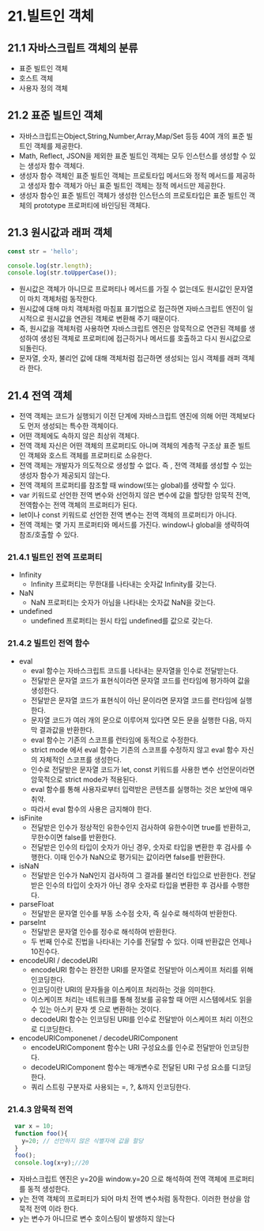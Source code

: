 # 21.빌트인 객체
## 21.1 자바스크립트 객체의 분류
- 표준 빌트인 객체
- 호스트 객체
- 사용자 정의 객체


## 21.2 표준 빌트인 객체
- 자바스크립트는Object,String,Number,Array,Map/Set 등등 40여 개의 표준 빌트인 객체를 제공한다.
- Math, Reflect, JSON을 제외한 표준 빌트인 객체는 모두 인스턴스를 생성할 수 있는 생성자 함수 객체다.
- 생성자 함수 객체인 표준 빌트인 객체는 프로토타입 메서드와 정적 메서드를 제공하고 생성자 함수 객체가 아닌 표준 빌트인 객체는 정적 메서드만 제공한다.
- 생성자 함수인 표준 빌트인 객체가 생성한 인스턴스의 프로토타입은 표준 빌트인 객체의 prototype 프로퍼티에 바인딩된 객체다.

## 21.3 원시값과 래퍼 객체
```js
const str = 'hello';

console.log(str.length);
console.log(str.toUpperCase());
```
- 원시값은 객체가 아니므로 프로퍼티나 메서드를 가질 수 없는데도 원시값인 문자열이 마치 객체처럼 동작한다.
- 원시값에 대해 마치 객체처럼 마침표 표기법으로 접근하면 자바스크립트 엔진이 일시적으로 원시값을 연관된 객체로 변환해 주기 때문이다.
- 즉, 원시값을 객체처럼 사용하면 자바스크립트 엔진은 암묵적으로 연관된 객체를 생성하여 생성된 객체로 프로퍼티에 접근하거나 메서드를  호출하고 다시 원시값으로 되돌린다.
- 문자열, 숫자, 불리언 값에 대해 객체처럼 접근하면 생성되는 임시 객체를 래퍼 객체라 한다.

## 21.4 전역 객체
- 전역 객체는 코드가 실행되기 이전 단계에 자바스크립트 엔진에 의해 어떤 객체보다도 먼저 생성되는 특수한 객체이다.
- 어떤 객체에도 속하지 않은 최상위 객체다.
- 전역 객체 자신은 어떤 객체의 프로퍼티도 아니며 객체의 계층적 구조상 표준 빌트인 객체와 호스트 객체를 프로퍼티로 소유한다.
- 전역 객체는 개발자가 의도적으로 생성할 수 없다. 즉 , 전역 객체를 생성할 수 있는 생성자 함수가 제공되지 않는다.
- 전역 객체의 프로퍼티를 참조할 때 window(또는 global)를 생략할 수 있다.
- var 키워드로 선언한 전역 변수와 선언하지 않은 변수에 값을 할당한 암묵적 전역, 전역함수는 전역 객체의 프로퍼티가 된다.
- let이나 const 키워드로 선언한 전역 변수는 전역 객체의 프로퍼티가 아니다.
- 전역 객체는 몇 가지 프로퍼티와 메서드를 가진다. window나 global을 생략하여 참조/호출할 수 있다.
### 21.4.1 빌트인 전역 프로퍼티
- Infinity
  - Infinity 프로퍼티는 무한대를 나타내는 숫자값 Infinity를 갖는다.
- NaN
  - NaN 프로퍼티는 숫자가 아님을 나타내는 숫자값 NaN을 갖는다.
- undefined
  - undefined 프로퍼티는 원시 타입 undefined를 값으로 갖는다.
### 21.4.2 빌트인 전역 함수
- eval
  - eval 함수는 자바스크립트 코드를 나타내는 문자열을 인수로 전달받는다.
  - 전달받은 문자열 코드가 표현식이라면 문자열 코드를 런타임에 평가하여 값을 생성한다.
  - 전달받은 문자열 코드가 표현식이 아닌 문이라면 문자열 코드를 런타임에 실행한다.
  - 문자열 코드가 여러 개의 문으로 이루어져 있다면 모든 문을 실행한 다음, 마지막 결과값을 반환한다.
  - eval 함수는 기존의 스코프를 런타임에 동적으로 수정한다.
  - strict mode 에서 eval 함수는 기존의 스코프를 수정하지 않고 eval 함수 자신의 자체적인 스코프를 생성한다.
  - 인수로 전달받은 문자열 코드가 let, const 키워드를 사용한 변수 선언문이라면 암묵적으로 strict mode가 적용된다.
  - eval 함수를 통해 사용자로부터 입력받은 콘텐츠를 실행하는 것은 보안에 매우 취약.
  - 따라서 eval 함수의 사용은 금지해야 한다.
- isFinite
  - 전달받은 인수가 정상적인 유한수인지 검사하여 유한수이면 true를 반환하고, 무한수이면 false를 반환한다.
  - 전달받은 인수의 타입이 숫자가 아닌 경우, 숫자로 타입을 변환한 후 검사를 수행한다. 이때 인수가 NaN으로 평가되는 값이라면 false를 반환한다.
- isNaN
  - 전달받은 인수가 NaN인지 검사하여 그 결과를 불리언 타입으로 반환한다. 전달받은 인수의 타입이 숫자가 아닌 경우 숫자로 타입을 변환한 후 검사를 수행한다.
- parseFloat
  - 전달받은 문자열 인수를 부동 소수점 숫자, 즉 실수로 해석하여 반환한다.
- parseInt
  - 전달받은 문자열 인수를 정수로 해석하여 반환한다.
  - 두 번째 인수로 진법을 나타내는 기수를 전달할 수 있다. 이때 반환값은 언제나 10진수다.
- encodeURI / decodeURI
  - encodeURI 함수는 완전한 URI를 문자열로 전달받아 이스케이프 처리를 위해 인코딩한다.
  - 인코딩이란 URI의 문자들을 이스케이프 처리하는 것을 의미한다.
  - 이스케이프 처리는 네트워크를 통해 정보를 공유할 때 어떤 시스템에서도 읽을 수 있는 아스키 문자 셋 으로 변환하는 것이다.
  - decodeURI 함수는 인코딩된 URI를 인수로 전달받아 이스케이프 처리 이전으로 디코딩한다.
- encodeURIComponenet / decodeURIComponent
  - encodeURIComponent 함수는 URI 구성요소를 인수로 전달받아 인코딩한다.
  - decodeURIComponent 함수는 매개변수로 전달된 URI 구성 요소를 디코딩한다.
  - 쿼리 스트링 구분자로 사용되는 =, ?, &까지 인코딩한다.
### 21.4.3 암묵적 전역
```js
  var x = 10;
  function foo(){
    y=20; // 선언하지 않은 식별자에 값을 할당
  }
  foo();
  console.log(x+y);//20
```
- 자바스크립트 엔진은 y=20을 window.y=20 으로 해석하여 전역 객체에 프로퍼티를 동적 생성한다.
- y는 전역 객체의 프로퍼티가 되어 마치 전역 변수처럼 동작한다. 이러한 현상을 암묵적 전역 이라 한다.
- y는 변수가 아니므로 변수 호이스팅이 발생하지 않는다
